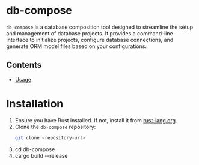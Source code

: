 # db-compose

`db-compose` is a database composition tool designed to streamline the setup and management of database projects. It provides a command-line interface to initialize projects, configure database connections, and generate ORM model files based on your configurations.


## Contents

- [Usage](/docs/ginger-db/usage.md)


# Installation

1. Ensure you have Rust installed. If not, install it from [rust-lang.org](https://www.rust-lang.org/).
2. Clone the `db-compose` repository:
   ```sh
   git clone <repository-url>
3. cd db-compose
4. cargo build --release